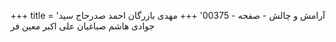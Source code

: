 +++
title = 'آرامش و چالش - صفحه - 00375'
+++
مهدی بازرگان احمد صدرحاج سید جوادی هاشم صباغیان علی اکبر معین فر